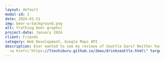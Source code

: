 ```yaml
---
layout: default
modal-id: 2
date: 2024-01-21
img: beer-w-background.png
alt: frothing beer graphic
project-date: January 2024
client: Friends
category: Web Development, Google Maps API
description: Ever wanted to see my reviews of Seattle bars? Neither has anybody else!
  <a href=\"https://ltechiburu.github.io/2mas/drinkseattle.html\" target="_blank" style="color: blue;"><b><i> Look anyways.</i></b></a>
---
```



